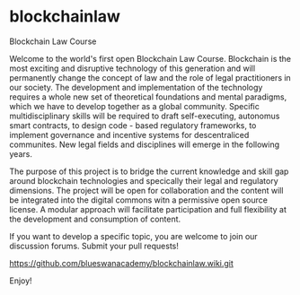 # blockchainlaw
Blockchain Law Course

Welcome to the world's first open Blockchain Law Course. Blockchain is the most exciting and disruptive technology of this generation and will permanently change the concept of law and the role of legal practitioners in our society. The development and implementation of the technology requires a whole new set of theoretical foundations and mental paradigms, which we have to develop together as a global community. Specific multidisciplinary skills will be required to draft self-executing, autonomus smart contracts, to design code - based regulatory frameworks, to implement governance and incentive systems for descentraliced communites. New legal fields and disciplines will emerge in the following years.

The purpose of this project is to bridge the current knowledge and skill gap around blockchain technologies and specically their legal  and regulatory dimensions. The project will be open for collaboration and the content will be integrated into the digital commons witn a permissive open source license. A modular approach will facilitate participation and full flexibility at the development and consumption of content. 

If you want to develop a specific topic, you are welcome to join our discussion forums. Submit your pull requests!

https://github.com/blueswanacademy/blockchainlaw.wiki.git



Enjoy!


 

